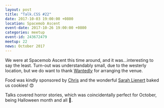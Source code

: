 ```yaml
---
layout: post
title: "Talk.CSS #22"
date: 2017-10-03 19:00:00 +0800
location: Spacemob Ascent
event-date: 2017-10-26 19:00:00 +0800
categories: meetup
event-id: 243672479
meetup: 22
news: October 2017
---
```

We were at Spacemob Ascent this time around, and it was...interesting to say the least. Turn-out was understandably small, due to the westerly location, but we do want to thank [Wantedly](https://sg.wantedly.com/) for arranging the venue.

Food was kindly sponsored by [Chris](https://twitter.com/cliener) and the wonderful [Sarah Lienert](https://twitter.com/sazzarj) baked us cookies! <span class="o-emoji" role="img" tabindex="0" aria-label="smiling face with heart-eyes">&#x1F60D;</span>

Talks covered horror stories, which was coincidentally perfect for October, being Halloween month and all <span class="o-emoji" role="img" tabindex="0" aria-label="jack-o-lantern">&#x1F383;</span>.
